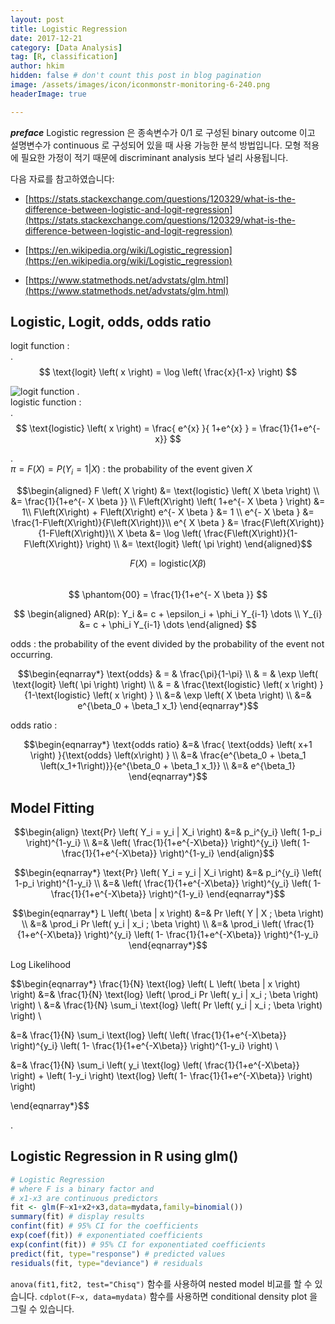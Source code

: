 ```yaml
---
layout: post  
title: Logistic Regression  
date: 2017-12-21  
category: [Data Analysis]  
tag: [R, classification]  
author: hkim  
hidden: false # don't count this post in blog pagination  
image: /assets/images/icon/iconmonstr-monitoring-6-240.png  
headerImage: true

---
```


***preface*** Logistic regression 은 종속변수가 0/1 로 구성된 binary outcome 이고 설명변수가 continuous 로 구성되어 있을 때 사용 가능한 분석 방법입니다. 모형 적용에 필요한 가정이 적기 때문에 discriminant analysis 보다 널리 사용됩니다.

다음 자료를 참고하였습니다:  
- [https://stats.stackexchange.com/questions/120329/what-is-the-difference-between-logistic-and-logit-regression](https://stats.stackexchange.com/questions/120329/what-is-the-difference-between-logistic-and-logit-regression)

- [https://en.wikipedia.org/wiki/Logistic_regression](https://en.wikipedia.org/wiki/Logistic_regression)
- [https://www.statmethods.net/advstats/glm.html](https://www.statmethods.net/advstats/glm.html)


## Logistic, Logit, odds, odds ratio

$\text{logit function}$ :  
.  
$$
\text{logit} \left( x \right) = \log \left( \frac{x}{1-x} \right)
$$

![logit function](http://mathworld.wolfram.com/images/eps-gif/LogitTransformation_1000.gif)
.  
$\text{logistic function}$ :  
.  
$$
\text{logistic} \left( x \right) = \frac{ e^{x} }{ 1+e^{x} } = \frac{1}{1+e^{-x}}
$$

.  
$\pi = F\left(X\right) = P \left( Y_i = 1 | X \right)$ : the probability of the event given $X$  

$$\begin{aligned}
F \left( X \right) &= \text{logistic} \left( X \beta \right) \\
                &= \frac{1}{1+e^{- X \beta }} \\
F\left(X\right) \left( 1+e^{- X \beta } \right) &= 1\\
F\left(X\right)  + F\left(X\right) e^{- X \beta } &= 1 \\
e^{- X \beta } &= \frac{1-F\left(X\right)}{F\left(X\right)}\\
e^{ X \beta } &= \frac{F\left(X\right)}{1-F\left(X\right)}\\
X \beta &= \log \left( \frac{F\left(X\right)}{1-F\left(X\right)} \right) \\
        &= \text{logit} \left( \pi \right)
\end{aligned}$$

$$ F \left( X \right) = \text{logistic} \left( X \beta \right) $$  
$$  \phantom{00}     = \frac{1}{1+e^{- X \beta }} $$


$$
\begin{aligned}
 AR(p): Y_i &= c + \epsilon_i + \phi_i Y_{i-1} \dots \\
 Y_{i} &= c + \phi_i Y_{i-1} \dots
\end{aligned}
$$



$\text{odds}$ : the probability of the event divided by the probability of the event not occurring.

$$\begin{eqnarray*}
\text{odds}
& = & \frac{\pi}{1-\pi} \\
& = & \exp \left( \text{logit} \left( \pi \right) \right) \\
& = & \frac{\text{logistic} \left( x \right) }{1-\text{logistic} \left( x \right) } \\
&=& \exp \left( X \beta \right) \\
&=& e^{\beta_0 + \beta_1 x_1}
\end{eqnarray*}$$


$\text{odds ratio}$ :

$$\begin{eqnarray*}
\text{odds ratio}
&=& \frac{ \text{odds} \left( x+1 \right) }{\text{odds} \left(x\right) } \\
&=& \frac{e^{\beta_0 + \beta_1 \left(x_1+1\right)}}{e^{\beta_0 + \beta_1 x_1}} \\
&=& e^{\beta_1}
\end{eqnarray*}$$



## Model Fitting

$$\begin{align}
\text{Pr} \left( Y_i = y_i | X_i \right) &=& p_i^{y_i} \left( 1-p_i \right)^{1-y_i} \\
&=& \left( \frac{1}{1+e^{-X\beta}} \right)^{y_i} \left( 1- \frac{1}{1+e^{-X\beta}} \right)^{1-y_i}
\end{align}$$

$$\begin{eqnarray*}
\text{Pr} \left( Y_i = y_i | X_i \right) &=& p_i^{y_i} \left( 1-p_i \right)^{1-y_i} \\
&=& \left( \frac{1}{1+e^{-X\beta}} \right)^{y_i} \left( 1- \frac{1}{1+e^{-X\beta}} \right)^{1-y_i}
\end{eqnarray*}$$


$$\begin{eqnarray*}
L \left( \beta | x \right)
&=& Pr \left( Y | X ; \beta \right) \\
&=& \prod_i Pr \left( y_i | x_i ; \beta \right) \\
&=& \prod_i \left( \frac{1}{1+e^{-X\beta}} \right)^{y_i} \left( 1- \frac{1}{1+e^{-X\beta}} \right)^{1-y_i}
\end{eqnarray*}$$

Log Likelihood

$$\begin{eqnarray*}
\frac{1}{N} \text{log} \left( L \left( \beta | x \right) \right)
&=& \frac{1}{N} \text{log} \left( \prod_i Pr \left( y_i | x_i ; \beta \right) \right) \\
&=& \frac{1}{N} \sum_i \text{log} \left( Pr \left( y_i | x_i ; \beta \right) \right) \\

&=& \frac{1}{N} \sum_i \text{log} \left( \left( \frac{1}{1+e^{-X\beta}} \right)^{y_i} \left( 1- \frac{1}{1+e^{-X\beta}} \right)^{1-y_i} \right) \\

&=& \frac{1}{N} \sum_i \left(
  y_i \text{log} \left( \frac{1}{1+e^{-X\beta}} \right) +
  \left( 1-y_i \right) \text{log} \left( 1- \frac{1}{1+e^{-X\beta}} \right)
  \right)

\end{eqnarray*}$$

.


## Logistic Regression in R using glm()

```r
# Logistic Regression
# where F is a binary factor and
# x1-x3 are continuous predictors
fit <- glm(F~x1+x2+x3,data=mydata,family=binomial())
summary(fit) # display results
confint(fit) # 95% CI for the coefficients
exp(coef(fit)) # exponentiated coefficients
exp(confint(fit)) # 95% CI for exponentiated coefficients
predict(fit, type="response") # predicted values
residuals(fit, type="deviance") # residuals
```

`anova(fit1,fit2, test="Chisq")` 함수를 사용하여 nested model 비교를 할 수 있습니다. `cdplot(F~x, data=mydata)` 함수를 사용하면 conditional density plot 을 그릴 수 있습니다.
